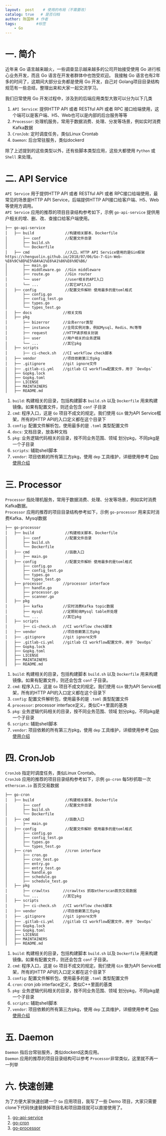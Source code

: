 ```yaml
---
layout:  post    # 使用的布局（不需要改）
catalog: true   # 是否归档
author: 陈国林 # 作者
tags:         #标签
    - Go
---
```


# 一. 简介
近年来 Go 语言越来越火，一些调查显示越来越多的公司开始接受使用 Go 进行核心业务开发，而且 Go 语言在开发者群体中也饱受欢迎。
我接触 Go 语言也有2年多的时间了，这期间大部分业务都是使用 Go 开发，自己对 Golang项目目录结构规范有一些总结，整理出来和大家一起交流学习。

我们日常使用 Go 开发过程中，涉及到的后端应用类型大致可以分为以下几类

1. `API Service`: 提供HTTP API 或者 RESTful API 或者 RPC 接口给端使用，这个端可以是客户端、H5、Web也可以是内部的后台服务等等
2. `Processor`: 处理机服务，常用于数据消费、处理、分发等场景，例如实时消费Kafka数据
3. `CronJob`: 定时调度任务，类似Linux Crontab
4. `Daemon`: 后台常驻服务，类似dockerd

除了上述提到的这些类型以外，还有些脚本类型应用，这些大都使用 `Python` 或 `Shell` 来处理。

# 二. API Service
`API Service` 用于提供HTTP API 或者 RESTful API 或者 RPC接口给端使用，最常见的场景是HTTP API Service，后端提供HTTP API接口给客户端、H5、Web等使用方调用。  
`API Service` 应用的推荐的项目目录结构参考如下，示例 `go-api-service` 提供用户相关的增、删、改、查接口给客户端使用。

```
├── go-api-service
│   ├── build              //构建相关脚本、Dockerfile
│       ├── conf           //配置文件目录
│       ├── build.sh       
│       └── Dockerfile     
│   ├── cmd                //入口，HTTP API Service使用的是Gin框架 https://chenguolin.github.io/2018/07/06/Go-7-Gin-Web-%E6%9C%8D%E5%8A%A1%E6%A1%86%E6%9E%B6/
│       ├── main.go        
│       ├── middleware.go  //Gin middleware
│       ├── route.go       //Gin router
│       └── user           //user相关的API入口
│       └── ...            //其它API入口
│   ├── config             //配置文件解析 使用最多的是toml格式
│       ├── config.go
│       ├── config_test.go
│       ├── types.go
│       └── types_test.go
│   ├── docs              //相关文档
│   ├── pkg               
│       ├── bizerror      //业务error类型
│       ├── instance      //全局实例对象，例如Mysql、Redis、Mc等等
│       ├── request       //HTTP请求相关封装
│       ├── user          //用户相关的业务逻辑
│       └── ...           //其它pkg
│   ├── scripts           
│       ├── ci-check.sh   //CI workflow check脚本
│   ├── vendor            //项目依赖第三方pkg
│   ├── .gitignore        //git ignore文件
│   ├── .gitlab-ci.yml    //gitlab CI workflow配置文件，用于 `DevOps`
│   ├── Gopkg.lock        
│   ├── Gopkg.toml   
│   ├── LICENSE        
│   ├── MAINTAINERS    
│   ├── README.md         
```

1. `build`: 构建相关的目录，包括构建脚本 `build.sh` 以及 `Dockerfile` 用来构建镜像。如果有配置文件，则还会包含 `conf` 子目录
2. `cmd`: 程序入口，这是 `Go` 项目不成文的规定。我们使用 `Gin` 做为API Service框架，所有的HTTP API的入口定义都在这个目录下
3. `config`: 配置文件解析包，使用最多的是 `.toml` 类型配置文件
4. `docs`: 文档目录，放各种文档
5. `pkg`: 业务逻辑代码相关的目录，按不同业务范围、领域 划分pkg，不同pkg是一个子目录
6. `scripts`: 辅助shell脚本
7. `vendor`: 项目依赖的所有第三方pkg，使用 `dep` 工具维护，详细使用参考 [Dep使用介绍](https://chenguolin.github.io/2018/07/05/Go-6-Dep%E4%BD%BF%E7%94%A8%E4%BB%8B%E7%BB%8D/)

# 三. Processor
`Processor` 指处理机服务，常用于数据消费、处理、分发等场景，例如实时消费Kafka数据。  
`Processor` 应用的推荐的项目目录结构参考如下，示例 `go-processor` 用来实时消费Kafka、Mysql数据

```
├── go-processor
│   ├── build              //构建相关脚本、Dockerfile
│       ├── conf           //配置文件目录
│       ├── build.sh       
│       └── Dockerfile     
│   ├── cmd                //函数入口
│       ├── main.go        
│   ├── config             //配置文件解析 使用最多的是toml格式
│       ├── config.go
│       ├── config_test.go
│       ├── types.go
│       └── types_test.go
│   ├── processor         //processor interface
│       ├── handle.go    
│       ├── processor.go
│       ├── scanner.go
│   ├── pkg               
│       ├── kafka         //实时消费Kafka topic数据
│       ├── mysql         //定期轮询Mysql table并处理
│       └── ...           //其它pkg
│   ├── scripts           
│       ├── ci-check.sh   //CI workflow check脚本
│   ├── vendor            //项目依赖第三方pkg
│   ├── .gitignore        //git ignore文件
│   ├── .gitlab-ci.yml    //gitlab CI workflow配置文件，用于 `DevOps`
│   ├── Gopkg.lock        
│   ├── Gopkg.toml   
│   ├── LICENSE        
│   ├── MAINTAINERS    
│   ├── README.md         
```

1. `build`: 构建相关的目录，包括构建脚本 `build.sh` 以及 `Dockerfile` 用来构建镜像。如果有配置文件，则还会包含 `conf` 子目录。
2. `cmd`: 程序入口，这是 `Go` 项目不成文的规定。我们使用 `Gin` 做为API Service框架，所有的HTTP API的入口定义都在这个目录下
3. `config`: 配置文件解析包，使用最多的是 `.toml` 类型配置文件
4. `processor`: processor interface定义，类似C++里面的基类
5. `pkg`: 业务逻辑代码相关的目录，按不同业务范围、领域 划分pkg，不同pkg是一个子目录
6. `scripts`: 辅助shell脚本
7. `vendor`: 项目依赖的所有第三方pkg，使用 `dep` 工具维护，详细使用参考 [Dep使用介绍](https://chenguolin.github.io/2018/07/05/Go-6-Dep%E4%BD%BF%E7%94%A8%E4%BB%8B%E7%BB%8D/)

# 四. CronJob
`CronJob` 指定时调度任务，类似Linux Crontab。  
`CronJob` 应用的推荐的项目目录结构参考如下，示例 `go-cron` 每5秒抓取一次 `etherscan.io` 首页交易数据

```
├── go-cron
│   ├── build              //构建相关脚本、Dockerfile
│       ├── conf           //配置文件目录
│       ├── build.sh       
│       └── Dockerfile     
│   ├── cmd                //函数入口
│       ├── main.go        
│   ├── config             //配置文件解析 使用最多的是toml格式
│       ├── config.go
│       ├── config_test.go
│       ├── types.go
│       └── types_test.go
│   ├── cron               //cron interface
│       ├── cron.go    
│       ├── cron_test.go
│       ├── entry.go
│       ├── entry_test.go
│       ├── handle.go
│       ├── schedule.go
│       ├── schedule_test.go
│   ├── pkg               
│       ├── crawltxs      //crawltxs 抓取etherscan首页交易数据
│       └── ...           //其它pkg
│   ├── scripts           
│       ├── ci-check.sh   //CI workflow check脚本
│   ├── vendor            //项目依赖第三方pkg
│   ├── .gitignore        //git ignore文件
│   ├── .gitlab-ci.yml    //gitlab CI workflow配置文件，用于 `DevOps`
│   ├── Gopkg.lock        
│   ├── Gopkg.toml   
│   ├── LICENSE        
│   ├── MAINTAINERS    
│   ├── README.md         
```

1. `build`: 构建相关的目录，包括构建脚本 `build.sh` 以及 `Dockerfile` 用来构建镜像。如果有配置文件，则还会包含 `conf` 子目录。
2. `cmd`: 程序入口，这是 `Go` 项目不成文的规定。我们使用 `Gin` 做为API Service框架，所有的HTTP API的入口定义都在这个目录下
3. `config`: 配置文件解析包，使用最多的是 `.toml` 类型配置文件
4. `cron`: cron job interface定义，类似C++里面的基类
5. `pkg`: 业务逻辑代码相关的目录，按不同业务范围、领域 划分pkg，不同pkg是一个子目录
6. `scripts`: 辅助shell脚本
7. `vendor`: 项目依赖的所有第三方pkg，使用 `dep` 工具维护，详细使用参考 [Dep使用介绍](https://chenguolin.github.io/2018/07/05/Go-6-Dep%E4%BD%BF%E7%94%A8%E4%BB%8B%E7%BB%8D/)

# 五. Daemon
`Daemon` 指后台常驻服务，类似dockerd这类应用。  
`Daemon` 应用的推荐的项目目录结构可以参考 `Processor`非常类似，这里就不再一一列举

# 六. 快速创建
为了方便大家快速创建一个 `Go` 应用项目，我写了一些 Demo 项目，大家只需要clone下代码快速替换掉项目名和项目路径就可以直接使用了。

1. [go-api-service](https://github.com/chenguolin/go-api-service)
2. [go-cron](https://github.com/chenguolin/go-cron)
3. [go-processor](https://github.com/chenguolin/go-processor)


